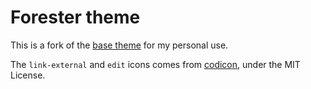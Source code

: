 # Forester theme

This is a fork of the [base theme](https://git.sr.ht/~jonsterling/forester-base-theme) for my personal use.

The `link-external` and `edit` icons comes from [codicon](https://github.com/microsoft/vscode-codicons), under the MIT License.
